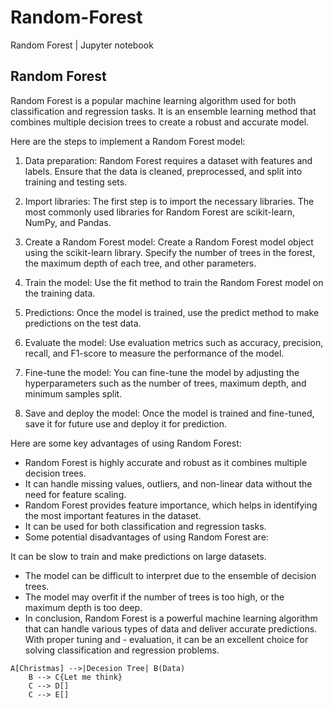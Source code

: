 # Random-Forest
Random Forest | Jupyter notebook

## Random Forest
Random Forest is a popular machine learning algorithm used for both classification and regression tasks. It is an ensemble learning method that combines multiple decision trees to create a robust and accurate model.

Here are the steps to implement a Random Forest model:

1. Data preparation: Random Forest requires a dataset with features and labels. Ensure that the data is cleaned, preprocessed, and split into training and testing sets.

2. Import libraries: The first step is to import the necessary libraries. The most commonly used libraries for Random Forest are scikit-learn, NumPy, and Pandas.

3. Create a Random Forest model: Create a Random Forest model object using the scikit-learn library. Specify the number of trees in the forest, the maximum depth of each tree, and other parameters.

4. Train the model: Use the fit method to train the Random Forest model on the training data.

5. Predictions: Once the model is trained, use the predict method to make predictions on the test data.

6. Evaluate the model: Use evaluation metrics such as accuracy, precision, recall, and F1-score to measure the performance of the model.

7. Fine-tune the model: You can fine-tune the model by adjusting the hyperparameters such as the number of trees, maximum depth, and minimum samples split.

8. Save and deploy the model: Once the model is trained and fine-tuned, save it for future use and deploy it for prediction.


Here are some key advantages of using Random Forest:

- Random Forest is highly accurate and robust as it combines multiple decision trees.
- It can handle missing values, outliers, and non-linear data without the need for feature scaling.
- Random Forest provides feature importance, which helps in identifying the most important features in the dataset.
- It can be used for both classification and regression tasks.
- Some potential disadvantages of using Random Forest are:

It can be slow to train and make predictions on large datasets.
- The model can be difficult to interpret due to the ensemble of decision trees.
- The model may overfit if the number of trees is too high, or the maximum depth is too deep.
- In conclusion, Random Forest is a powerful machine learning algorithm that can handle various types of data and deliver accurate predictions. With proper tuning and - evaluation, it can be an excellent choice for solving classification and regression problems.



```mermaid
A[Christmas] -->|Decesion Tree| B(Data)
    B --> C{Let me think}
    C --> D[]
    C --> E[]
```
